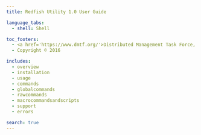 ```yaml
---
title: Redfish Utility 1.0 User Guide

language_tabs:
  - shell: Shell

toc_footers:
  - <a href='https://www.dmtf.org/'>Distributed Management Task Force, Inc.</a>
  - Copyright © 2016 

includes:
  - overview
  - installation
  - usage
  - commands
  - globalcommands
  - rawcommands
  - macrocommandsandscripts
  - support
  - errors

search: true
---
```



